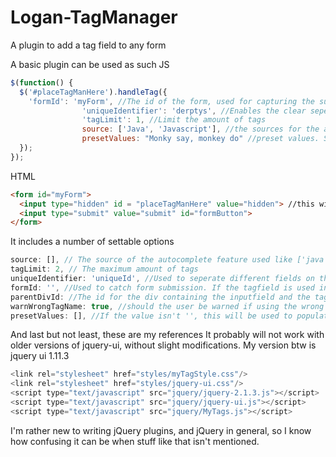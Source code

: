 # Logan-TagManager
A plugin to add a tag field to any form


A basic plugin can be used as such
JS
```javascript
$(function() {
  $('#placeTagManHere').handleTag({
    'formId': 'myForm', //The id of the form, used for capturing the submit button. In order to parse the tags as a  string to the hidden field.
                'uniqueIdentifier': 'derptys', //Enables the clear seperation of different TagFields on the same page.
                'tagLimit': 1, //Limit the amount of tags
                source: ['Java', 'Javascript'], //the sources for the autocomplete list
                presetValues: "Monky say, monkey do" //preset values. Since the limit is set to 1, only 'Monky say' will actually be used.
  });
});
```

HTML
```html
<form id="myForm">
  <input type="hidden" id = "placeTagManHere" value="hidden"> //this will be the position of the tagfield
  <input type="submit" value="submit" id="formButton">
</form>
```


It includes a number of settable options
```javascript
source: [], // The source of the autocomplete feature used like ['java', 'javascript', 'asp.net']
tagLimit: 2, // The maximum amount of tags
uniqueIdentifier: 'uniqueId', //Used to seperate different fields on the same page.
formId: '', //Used to catch form submission. If the tagfield is used in a form, this NEEDS to be set.
parentDivId: //The id for the div containing the inputfield and the tags, will be removed upon submission, but useful for styling.
warnWrongTagName: true, //should the user be warned if using the wrong html tag type (hides warnings)
presetValues: [], //If the value isn't '', this will be used to populate the tagfield on instantiation.
```


And last but not least, these are my references
It probably will not work with older versions of jquery-ui, without slight modifications. My version btw is jquery ui 1.11.3
```javascript
<link rel="stylesheet" href="styles/myTagStyle.css"/>
<link rel="stylesheet" href="styles/jquery-ui.css"/>
<script type="text/javascript" src="jquery/jquery-2.1.3.js"></script>
<script type="text/javascript" src="jquery/jquery-ui.js"></script>
<script type="text/javascript" src="jquery/MyTags.js"></script>
```
I'm rather new to writing jQuery plugins, and jQuery in general, so I know how confusing it can be when stuff like that isn't mentioned.
